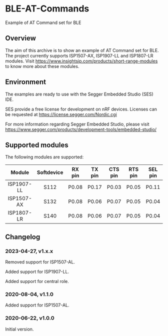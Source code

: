 # BLE-AT-Commands
Example of AT Command set for BLE

## Overview

The aim of this archive is to show an example of AT Command set for BLE.
The project currently supports ISP1507-AX, ISP1907-LL and ISP1807-LR modules.
Visit https://www.insightsip.com/products/short-range-modules to know more about these modules.

## Environment

The examples are ready to use with the Segger Embedded Studio (SES) IDE.

SES provide a free license for development on nRF devices.
Licenses can be requested at https://license.segger.com/Nordic.cgi

For more information regarding Segger Embedded Studio, please visit https://www.segger.com/products/development-tools/embedded-studio/

## Supported modules

The following modules are supported:

| Module  | Softdevice | RX pin | TX pin | CTS pin | RTS pin | SEL pin |
| :-----------: | :-----------: | :-----------: | :-----------: | :-----------: | :-----------: | :-----------: |
| ISP1907-LL | S112 | P0.08 | P0.17 | P0.03 | P0.05 | P0.11 |
| ISP1507-AX | S132 | P0.08 | P0.06 | P0.07 | P0.05 | P0.04 |
| ISP1807-LR | S140 | P0.08 | P0.06 | P0.07 | P0.05 | P0.04 |

## Changelog

### 2023-04-27, v1.x.x

Removed support for ISP1507-AL.

Added support for ISP1907-LL.

Added support for central role.

### 2020-08-04, v1.1.0

Added support for ISP1507-AL.

### 2020-06-22, v1.0.0

Initial version.